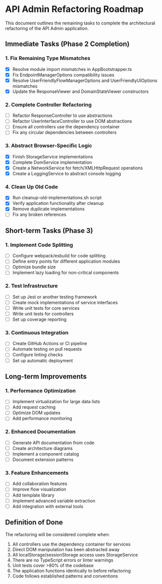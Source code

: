 # API Admin Refactoring Roadmap

This document outlines the remaining tasks to complete the architectural refactoring of the API Admin application.

## Immediate Tasks (Phase 2 Completion)

### 1. Fix Remaining Type Mismatches
- [x] Resolve module import mismatches in AppBootstrapper.ts
- [x] Fix EndpointManagerOptions compatibility issues
- [x] Resolve UserFriendlyFlowManagerOptions and UserFriendlyUIOptions mismatches
- [x] Update the ResponseViewer and DomainStateViewer constructors

### 2. Complete Controller Refactoring
- [ ] Refactor ResponseController to use abstractions
- [ ] Refactor UserInterfaceController to use DOM abstractions
- [ ] Ensure all controllers use the dependency container
- [ ] Fix any circular dependencies between controllers

### 3. Abstract Browser-Specific Logic
- [x] Finish StorageService implementations
- [x] Complete DomService implementation
- [x] Create a NetworkService for fetch/XMLHttpRequest operations
- [x] Create a LoggingService to abstract console logging

### 4. Clean Up Old Code
- [x] Run cleanup-old-implementations.sh script
- [x] Verify application functionality after cleanup
- [x] Remove duplicate implementations
- [ ] Fix any broken references

## Short-term Tasks (Phase 3)

### 1. Implement Code Splitting
- [ ] Configure webpack/esbuild for code splitting
- [ ] Define entry points for different application modules
- [ ] Optimize bundle size
- [ ] Implement lazy loading for non-critical components

### 2. Test Infrastructure
- [ ] Set up Jest or another testing framework
- [ ] Create mock implementations of service interfaces
- [ ] Write unit tests for core services 
- [ ] Write unit tests for controllers
- [ ] Set up coverage reporting

### 3. Continuous Integration
- [ ] Create GitHub Actions or CI pipeline
- [ ] Automate testing on pull requests
- [ ] Configure linting checks
- [ ] Set up automatic deployment

## Long-term Improvements

### 1. Performance Optimization
- [ ] Implement virtualization for large data lists
- [ ] Add request caching
- [ ] Optimize DOM updates
- [ ] Add performance monitoring

### 2. Enhanced Documentation
- [ ] Generate API documentation from code
- [ ] Create architecture diagrams
- [ ] Implement a component catalog
- [ ] Document extension patterns

### 3. Feature Enhancements
- [ ] Add collaboration features
- [ ] Improve flow visualization
- [ ] Add template library
- [ ] Implement advanced variable extraction
- [ ] Add integration with external tools

## Definition of Done

The refactoring will be considered complete when:

1. All controllers use the dependency container for services
2. Direct DOM manipulation has been abstracted away
3. All localStorage/sessionStorage access uses StorageService
4. There are no TypeScript errors or linter warnings
5. Unit tests cover >80% of the codebase
6. The application functions identically to before refactoring
7. Code follows established patterns and conventions 